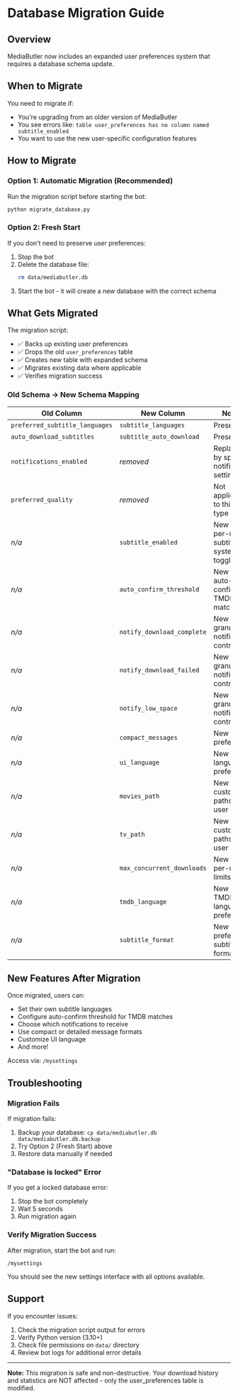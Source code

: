 # Database Migration Guide

## Overview

MediaButler now includes an expanded user preferences system that requires a database schema update.

## When to Migrate

You need to migrate if:
- You're upgrading from an older version of MediaButler
- You see errors like: `table user_preferences has no column named subtitle_enabled`
- You want to use the new user-specific configuration features

## How to Migrate

### Option 1: Automatic Migration (Recommended)

Run the migration script before starting the bot:

```bash
python migrate_database.py
```

### Option 2: Fresh Start

If you don't need to preserve user preferences:

1. Stop the bot
2. Delete the database file:
   ```bash
   rm data/mediabutler.db
   ```
3. Start the bot - it will create a new database with the correct schema

## What Gets Migrated

The migration script:
- ✅ Backs up existing user preferences
- ✅ Drops the old `user_preferences` table
- ✅ Creates new table with expanded schema
- ✅ Migrates existing data where applicable
- ✅ Verifies migration success

### Old Schema → New Schema Mapping

| Old Column | New Column | Notes |
|------------|------------|-------|
| `preferred_subtitle_languages` | `subtitle_languages` | Preserved |
| `auto_download_subtitles` | `subtitle_auto_download` | Preserved |
| `notifications_enabled` | _removed_ | Replaced by specific notification settings |
| `preferred_quality` | _removed_ | Not applicable to this bot type |
| _n/a_ | `subtitle_enabled` | New - per-user subtitle system toggle |
| _n/a_ | `auto_confirm_threshold` | New - auto-confirm TMDB matches |
| _n/a_ | `notify_download_complete` | New - granular notification control |
| _n/a_ | `notify_download_failed` | New - granular notification control |
| _n/a_ | `notify_low_space` | New - granular notification control |
| _n/a_ | `compact_messages` | New - UI preference |
| _n/a_ | `ui_language` | New - language preference |
| _n/a_ | `movies_path` | New - custom paths per user |
| _n/a_ | `tv_path` | New - custom paths per user |
| _n/a_ | `max_concurrent_downloads` | New - per-user limits |
| _n/a_ | `tmdb_language` | New - TMDB language preference |
| _n/a_ | `subtitle_format` | New - preferred subtitle format |

## New Features After Migration

Once migrated, users can:

- Set their own subtitle languages
- Configure auto-confirm threshold for TMDB matches
- Choose which notifications to receive
- Use compact or detailed message formats
- Customize UI language
- And more!

Access via: `/mysettings`

## Troubleshooting

### Migration Fails

If migration fails:
1. Backup your database: `cp data/mediabutler.db data/mediabutler.db.backup`
2. Try Option 2 (Fresh Start) above
3. Restore data manually if needed

### "Database is locked" Error

If you get a locked database error:
1. Stop the bot completely
2. Wait 5 seconds
3. Run migration again

### Verify Migration Success

After migration, start the bot and run:
```
/mysettings
```

You should see the new settings interface with all options available.

## Support

If you encounter issues:
1. Check the migration script output for errors
2. Verify Python version (3.10+)
3. Check file permissions on `data/` directory
4. Review bot logs for additional error details

---

**Note:** This migration is safe and non-destructive. Your download history and statistics are NOT affected - only the user_preferences table is modified.
